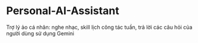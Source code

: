 # Personal-AI-Assistant
Trợ lý ảo cá nhân: nghe nhạc, skill lịch công tác tuần, trả lời các câu hỏi của người dùng sử dụng Gemini
